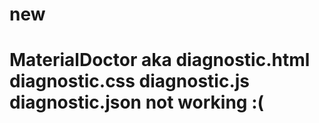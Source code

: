 # new
# MaterialDoctor aka diagnostic.html diagnostic.css diagnostic.js diagnostic.json not working :(
